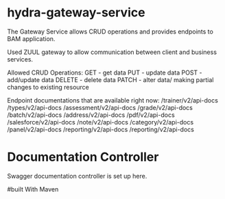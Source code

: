 # hydra-gateway-service

The Gateway Service allows CRUD operations and provides endpoints to BAM application.

Used ZUUL gateway to allow communication between client and business services.

Allowed CRUD Operations:
	GET - get data 
	PUT - update data 
	POST - add/update data 
	DELETE - delete data 
	PATCH - alter data/ making partial changes to existing resource

Endpoint documentations that are available right now:
	/trainer/v2/api-docs 
	/types/v2/api-docs 
	/assessment/v2/api-docs 
	/grade/v2/api-docs 
	/batch/v2/api-docs 
	/address/v2/api-docs 
	/pdf/v2/api-docs 
	/salesforce/v2/api-docs 
	/note/v2/api-docs 
	/category/v2/api-docs 
	/panel/v2/api-docs 
	/reporting/v2/api-docs 
	/reporting/v2/api-docs

# Documentation Controller

Swagger documentation controller is set up here.

#built With
Maven
